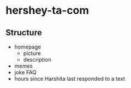 # hershey-ta-com

## Structure

* homepage
  * picture
  * description
* memes
* joke FAQ
* hours since Harshita last responded to a text
